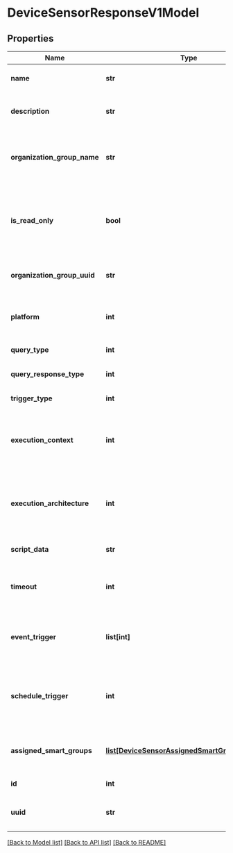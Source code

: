 # DeviceSensorResponseV1Model

## Properties
Name | Type | Description | Notes
------------ | ------------- | ------------- | -------------
**name** | **str** | Name of the device sensor. | [optional] 
**description** | **str** | Description of the device sensor. | [optional] 
**organization_group_name** | **str** | Organization group name the device sensor is managed by. | [optional] 
**is_read_only** | **bool** | Specifies if the sensor is read only with respect to the current organization group. | [optional] 
**organization_group_uuid** | **str** | Identifier of the organization group. | [optional] 
**platform** | **int** | Platform for which the device sensor will be created. | [optional] 
**query_type** | **int** | Query type of the script. | [optional] 
**query_response_type** | **int** | Response type of the data. | [optional] 
**trigger_type** | **int** | Trigger type of the script. | [optional] 
**execution_context** | **int** | Execution context under which the script would be run on device. | [optional] 
**execution_architecture** | **int** | Execution architecture under which the script would be run on device. | [optional] 
**script_data** | **str** | Script to be executed on device. | [optional] 
**timeout** | **int** | Defines timeout(in seconds) for the script execution. | [optional] 
**event_trigger** | **list[int]** | Event triggers defining the trigger for the data collection. | [optional] 
**schedule_trigger** | **int** | Schedule trigger(in hours) defining the trigger for the data collection. | [optional] 
**assigned_smart_groups** | [**list[DeviceSensorAssignedSmartGroupV1Model]**](DeviceSensorAssignedSmartGroupV1Model.md) | Assigned smart groups to the device sensor. | [optional] 
**id** | **int** | Gets or sets identifier. | [optional] 
**uuid** | **str** | Gets or sets current objects UUID. | [optional] 

[[Back to Model list]](../README.md#documentation-for-models) [[Back to API list]](../README.md#documentation-for-api-endpoints) [[Back to README]](../README.md)


